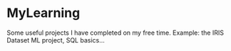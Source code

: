 # MyLearning
Some useful projects I have completed on my free time. Example: the IRIS Dataset ML project, SQL basics...
